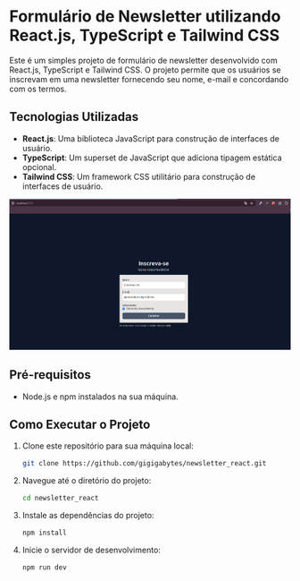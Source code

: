 # Formulário de Newsletter utilizando React.js, TypeScript e Tailwind CSS

Este é um simples projeto de formulário de newsletter desenvolvido com React.js, TypeScript e Tailwind CSS. O projeto permite que os usuários se inscrevam em uma newsletter fornecendo seu nome, e-mail e concordando com os termos.

## Tecnologias Utilizadas

- **React.js**: Uma biblioteca JavaScript para construção de interfaces de usuário.
- **TypeScript**: Um superset de JavaScript que adiciona tipagem estática opcional.
- **Tailwind CSS**: Um framework CSS utilitário para construção de interfaces de usuário.

![Newsletter forms](newsletterform.png)

## Pré-requisitos

- Node.js e npm instalados na sua máquina.


## Como Executar o Projeto

1. Clone este repositório para sua máquina local:

    ```bash
    git clone https://github.com/gigigabytes/newsletter_react.git
    ```

2. Navegue até o diretório do projeto:

    ```bash
    cd newsletter_react
    ```

3. Instale as dependências do projeto:

    ```bash
    npm install
    ```

4. Inicie o servidor de desenvolvimento:

    ```bash
    npm run dev
    ```

